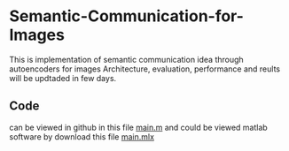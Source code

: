 # Semantic-Communication-for-Images
This is implementation of semantic communication idea through autoencoders for images
Architecture, evaluation, performance and reults will be updtaded in few days.
## Code
can be viewed in github in this file [main.m](https://github.com/saiklonarch/Semantic-Communication-for-Images/blob/main/main.m) 
and could be viewed matlab software by download this file [main.mlx](https://github.com/saiklonarch/Semantic-Communication-for-Images/blob/main/main.mlx)
